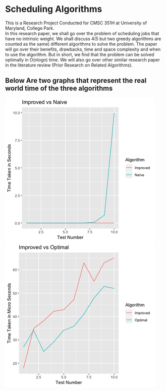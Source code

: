 # Scheduling Algorithms
This is a Research Project Conducted for CMSC 351H at University of Maryland, College Park.<br>
In this research paper, we shall go over the problem of scheduling jobs that have no intrinsic weight.
We shall discuss 4(5 but two greedy algorithms are counted as the same) different algorithms to solve the problem.
The paper will go over their benefits, drawbacks, time and space complexity and when to use the algorithm.
But in short, we find that the problem can be solved optimally in O(nlogn) time.
We will also go over other similar research paper in the literature review (Prior Research on Related Algorithms).
<br>

## Below Are two graphs that represent the real world time of the three algorithms
<img src = "Plot Images/ImprovedVsNaive.png">
<img src = "Plot Images/ImprovedVsOptimal.png">

